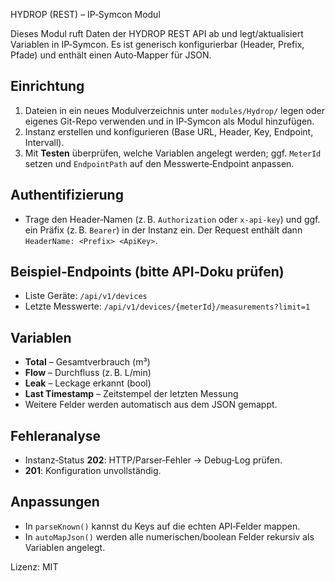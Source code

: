  HYDROP (REST) – IP‑Symcon Modul

Dieses Modul ruft Daten der HYDROP REST API ab und legt/aktualisiert Variablen in IP‑Symcon. Es ist generisch konfigurierbar (Header, Prefix, Pfade) und enthält einen Auto‑Mapper für JSON.

## Einrichtung
1. Dateien in ein neues Modulverzeichnis unter `modules/Hydrop/` legen oder eigenes Git-Repo verwenden und in IP‑Symcon als Modul hinzufügen.
2. Instanz erstellen und konfigurieren (Base URL, Header, Key, Endpoint, Intervall).
3. Mit **Testen** überprüfen, welche Variablen angelegt werden; ggf. `MeterId` setzen und `EndpointPath` auf den Messwerte‑Endpoint anpassen.

## Authentifizierung
- Trage den Header‑Namen (z. B. `Authorization` oder `x-api-key`) und ggf. ein Präfix (z. B. `Bearer`) in der Instanz ein. Der Request enthält dann `HeaderName: <Prefix> <ApiKey>`.

## Beispiel‑Endpoints (bitte API‑Doku prüfen)
- Liste Geräte: `/api/v1/devices`
- Letzte Messwerte: `/api/v1/devices/{meterId}/measurements?limit=1`

## Variablen
- **Total** – Gesamtverbrauch (m³)
- **Flow** – Durchfluss (z. B. L/min)
- **Leak** – Leckage erkannt (bool)
- **Last Timestamp** – Zeitstempel der letzten Messung
- Weitere Felder werden automatisch aus dem JSON gemappt.

## Fehleranalyse
- Instanz‑Status **202**: HTTP/Parser‑Fehler → Debug‑Log prüfen.
- **201**: Konfiguration unvollständig.

## Anpassungen
- In `parseKnown()` kannst du Keys auf die echten API‑Felder mappen.
- In `autoMapJson()` werden alle numerischen/boolean Felder rekursiv als Variablen angelegt.

Lizenz: MIT
